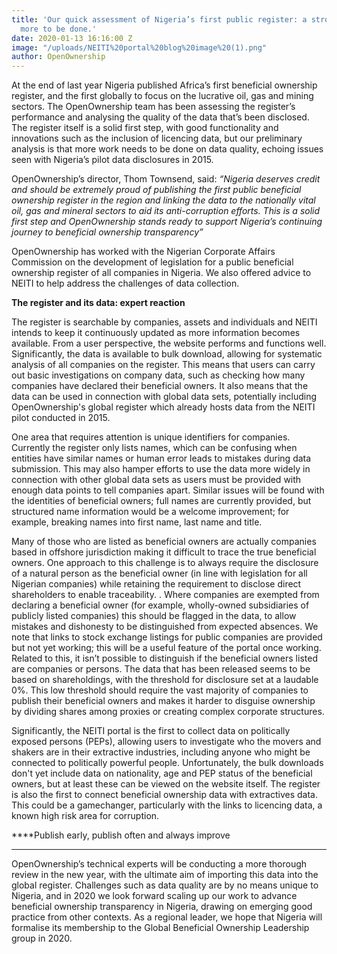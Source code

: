 ```yaml
---
title: 'Our quick assessment of Nigeria’s first public register: a strong start, but
  more to be done.'
date: 2020-01-13 16:16:00 Z
image: "/uploads/NEITI%20portal%20blog%20image%20(1).png"
author: OpenOwnership
---
```


At the end of last year Nigeria published Africa’s first beneficial ownership register, and the first globally to focus on the lucrative oil, gas and mining sectors. The OpenOwnership team has been assessing the register’s performance and analysing the quality of the data that’s been disclosed. The register itself is a solid first step, with good functionality and innovations such as the inclusion of licencing data, but our preliminary analysis is that more work needs to be done on data quality, echoing issues seen with Nigeria’s pilot data disclosures in 2015. 

OpenOwnership’s director, Thom Townsend, said: *“Nigeria deserves credit and should be extremely proud of publishing the first public beneficial ownership register in the region and linking the data to the nationally vital oil, gas and mineral sectors to aid its anti-corruption efforts. This is a solid first step and OpenOwnership stands ready to support Nigeria’s continuing journey to beneficial ownership transparency”*

OpenOwnership has worked with the Nigerian Corporate Affairs Commission on the development of legislation for a public beneficial ownership register of all companies in Nigeria. We also offered advice to NEITI to help address the challenges of data collection. 

**The register and its data: expert reaction** 

The register is searchable by companies, assets and individuals and NEITI intends to keep it continuously updated as more information becomes available. From a user perspective, the website performs and functions well. Significantly, the data is available to bulk download, allowing for systematic analysis of all companies on the register. This means that users can carry out basic investigations on company data, such as checking how many companies have declared their beneficial owners. It also means that the data can be used in connection with global data sets, potentially including OpenOwnership's global register which already hosts data from the NEITI pilot conducted in 2015.

One area that requires attention is unique identifiers for companies. Currently the register only lists names, which can be confusing when entities have similar names or human error leads to mistakes during data submission. This may also hamper efforts to use the data more widely in connection with other global data sets as users must be provided with enough data points to tell companies apart. Similar issues will be found with the identities of beneficial owners; full names are currently provided, but structured name information would be a welcome improvement; for example, breaking names into first name, last name and title.

Many of those who are listed as beneficial owners are actually companies based in offshore jurisdiction making it difficult to trace the true beneficial owners. One approach to this challenge is to always require the disclosure of a natural person as the beneficial owner (in line with  legislation for all Nigerian companies) while retaining the requirement to disclose direct shareholders to enable traceability. . Where companies are exempted from declaring a beneficial owner (for example, wholly-owned subsidiaries of publicly listed companies) this should be flagged in the data, to allow mistakes and dishonesty to be distinguished from expected absences. We note that links to stock exchange listings for public companies are provided but not yet working; this will be a useful feature of the portal once working. Related to this, it isn’t possible to distinguish if the beneficial owners listed are companies or persons. The data that has been released seems to be based on shareholdings, with the threshold for disclosure set at a laudable 0%. This low threshold should require the vast majority of companies to publish their beneficial owners and makes it harder to disguise ownership by dividing shares among proxies or creating complex corporate structures. 

Significantly, the NEITI portal is the first to collect data on politically exposed persons (PEPs), allowing users to investigate who the movers and shakers are in their extractive industries, including anyone who might be connected to politically powerful people. Unfortunately, the bulk downloads don't yet include data on nationality, age and PEP status of the beneficial owners, but at least these can be viewed on the website itself. The register is also the first to connect beneficial ownership data with extractives data. This could be a gamechanger, particularly with the links to licencing data, a known high risk area for corruption.

****Publish early, publish often and always improve 
****
OpenOwnership’s technical experts will be conducting a more thorough review in the new year, with the ultimate aim of importing this data into the global register. Challenges such as data quality are by no means unique to Nigeria, and in 2020 we look forward scaling up our work to advance beneficial ownership transparency in Nigeria, drawing on emerging good practice from other contexts. As a regional leader, we hope that Nigeria will formalise its membership to the Global Beneficial Ownership Leadership group in 2020. 

